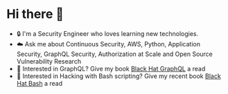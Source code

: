 # Hi there 👋

- :lock: I'm a Security Engineer who loves learning new technologies.
- :cloud: Ask me about Continuous Security, AWS, Python, Application Security, GraphQL Security, Authorization at Scale and Open Source Vulnerability Research
- :book: Interested in GraphQL? Give my book [Black Hat GraphQL](https://blackhatgraphql.com) a read
- :book: Interested in Hacking with Bash scripting? Give my recent book [Black Hat Bash](https://blackhatbash.com) a read
